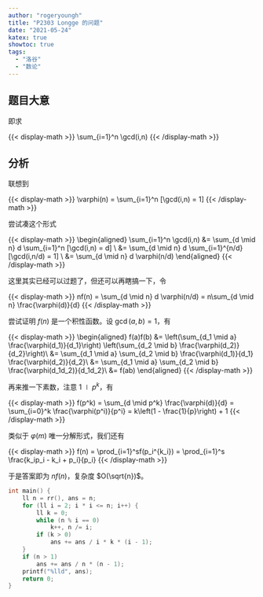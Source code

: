```yaml
---
author: "rogeryoungh"
title: "P2303 Longge 的问题"
date: "2021-05-24"
katex: true
showtoc: true
tags: 
  - "洛谷"
  - "数论"
---
```


## 题目大意

即求

{{< display-math >}}
\sum_{i=1}^n \gcd(i,n)
{{< /display-math >}}

## 分析

联想到

{{< display-math >}}
\varphi(n) = \sum_{i=1}^n [\gcd(i,n) = 1]
{{< /display-math >}}

尝试凑这个形式

{{< display-math >}}
\begin{aligned}
\sum_{i=1}^n \gcd(i,n) &= \sum_{d \mid n} d \sum_{i=1}^n [\gcd(i,n) = d] \\
&= \sum_{d \mid n} d \sum_{i=1}^{n/d} [\gcd(i,n/d) = 1] \\
&= \sum_{d \mid n} d \varphi(n/d)
\end{aligned}
{{< /display-math >}}

这里其实已经可以过题了，但还可以再瞎搞一下，令

{{< display-math >}}
nf(n) = \sum_{d \mid n} d \varphi(n/d) = n\sum_{d \mid n} \frac{\varphi(d)}{d}
{{< /display-math >}}

尝试证明 $f(n)$ 是一个积性函数。设 $\gcd(a,b) = 1$，有

{{< display-math >}}
\begin{aligned}
f(a)f(b) &= \left(\sum_{d_1 \mid a} \frac{\varphi(d_1)}{d_1}\right) \left(\sum_{d_2 \mid b} \frac{\varphi(d_2)}{d_2}\right)\\
&= \sum_{d_1 \mid a} \sum_{d_2 \mid b} \frac{\varphi(d_1)}{d_1} \frac{\varphi(d_2)}{d_2}\\
&= \sum_{d_1 \mid a} \sum_{d_2 \mid b} \frac{\varphi(d_1d_2)}{d_1d_2}\\
&= f(ab)
\end{aligned}
{{< /display-math >}}

再来推一下素数，注意 $1 \mid p^k$，有

{{< display-math >}}
f(p^k) = \sum_{d \mid p^k} \frac{\varphi(d)}{d} = \sum_{i=0}^k \frac{\varphi(p^i)}{p^i} = k\left(1 - \frac{1}{p}\right) + 1
{{< /display-math >}}

类似于 $\varphi(m)$ 唯一分解形式，我们还有

{{< display-math >}}
f(n) = \prod_{i=1}^sf(p_i^{k_i}) = \prod_{i=1}^s \frac{k_ip_i - k_i + p_i}{p_i}
{{< /display-math >}}

于是答案即为 $nf(n)$，复杂度 $O(\sqrt{n})$。

```cpp
int main() {
    ll n = rr(), ans = n;
    for (ll i = 2; i * i <= n; i++) {
        ll k = 0;
        while (n % i == 0)
            k++, n /= i;
        if (k > 0)
            ans += ans / i * k * (i - 1);
    }
    if (n > 1)
        ans += ans / n * (n - 1);
    printf("%lld", ans);
    return 0;
}
```
